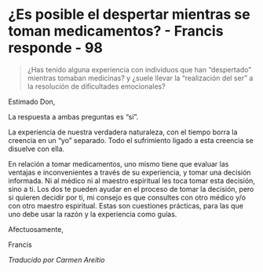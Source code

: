 # ¿Es posible el despertar mientras se toman medicamentos? - Francis responde - 98

>¿Has tenido alguna experiencia con individuos que han “despertado” mientras tomaban medicinas? y ¿suele llevar la “realización del ser” a la resolución de dificultades emocionales?

Estimado Don,

La respuesta a ambas preguntas es “sí”.

La experiencia de nuestra verdadera naturaleza, con el tiempo borra la creencia en un “yo” separado. Todo el sufrimiento ligado a esta creencia se disuelve con ella.

En relación a tomar medicamentos, uno mismo tiene que evaluar las ventajas e inconvenientes a través de su experiencia, y tomar una decisión informada. Ni al médico ni al maestro espiritual les toca tomar esta decisión, sino a ti. Los dos te pueden ayudar en el proceso de tomar la decisión, pero si quieren decidir por ti, mi consejo es que consultes con otro médico y/o con otro maestro espiritual. Estas son cuestiones prácticas, para las que uno debe usar la razón y la experiencia como guías.

Afectuosamente,

Francis

_Traducido por Carmen Areitio_

